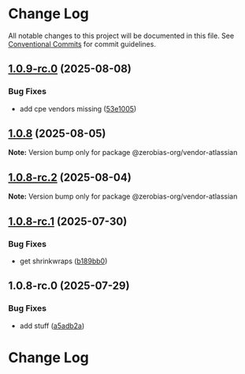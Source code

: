 # Change Log

All notable changes to this project will be documented in this file.
See [Conventional Commits](https://conventionalcommits.org) for commit guidelines.

## [1.0.9-rc.0](https://github.com/zerobias-org/vendor/compare/@zerobias-org/vendor-atlassian@1.0.8...@zerobias-org/vendor-atlassian@1.0.9-rc.0) (2025-08-08)


### Bug Fixes

* add cpe vendors missing ([53e1005](https://github.com/zerobias-org/vendor/commit/53e100520e848be73b2cba8a0ef4f184844b8abb))





## [1.0.8](https://github.com/zerobias-org/vendor/compare/@zerobias-org/vendor-atlassian@1.0.8-rc.2...@zerobias-org/vendor-atlassian@1.0.8) (2025-08-05)

**Note:** Version bump only for package @zerobias-org/vendor-atlassian





## [1.0.8-rc.2](https://github.com/zerobias-org/vendor/compare/@zerobias-org/vendor-atlassian@1.0.8-rc.1...@zerobias-org/vendor-atlassian@1.0.8-rc.2) (2025-08-04)

**Note:** Version bump only for package @zerobias-org/vendor-atlassian





## [1.0.8-rc.1](https://github.com/zerobias-org/vendor/compare/@zerobias-org/vendor-atlassian@1.0.8-rc.0...@zerobias-org/vendor-atlassian@1.0.8-rc.1) (2025-07-30)


### Bug Fixes

* get shrinkwraps ([b189bb0](https://github.com/zerobias-org/vendor/commit/b189bb0cf53ad66427530ccc0eab7824527942d3))





## 1.0.8-rc.0 (2025-07-29)


### Bug Fixes

* add stuff ([a5adb2a](https://github.com/zerobias-org/vendor/commit/a5adb2aecd0670c42e9077affecb6a047bf30fc6))





# Change Log
